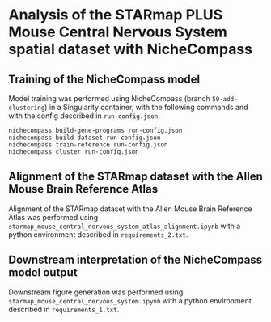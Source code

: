 # Analysis of the STARmap PLUS Mouse Central Nervous System spatial dataset with NicheCompass

## Training of the NicheCompass model

Model training was performed using NicheCompass (branch `59-add-clustering`) in a Singularity container, with the following commands and with the config described in `run-config.json`.

```
nichecompass build-gene-programs run-config.json
nichecompass build-dataset run-config.json
nichecompass train-reference run-config.json
nichecompass cluster run-config.json
```

## Alignment of the STARmap dataset with the Allen Mouse Brain Reference Atlas

Alignment of the STARmap dataset with the Allen Mouse Brain Reference Atlas was performed using `starmap_mouse_central_nervous_system_atlas_alignment.ipynb` with a python environment described in `requirements_2.txt`.

## Downstream interpretation of the NicheCompass model output

Downstream figure generation was performed using `starmap_mouse_central_nervous_system.ipynb` with a python environment described in `requirements_1.txt`.
